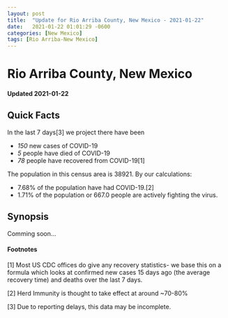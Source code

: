 ```yaml
---
layout: post
title:  "Update for Rio Arriba County, New Mexico - 2021-01-22"
date:   2021-01-22 01:01:29 -0600
categories: [New Mexico]
tags: [Rio Arriba-New Mexico]
---
```


# Rio Arriba County, New Mexico
#### Updated 2021-01-22

## Quick Facts

In the last 7 days[3] we project there have been
- *150* new cases of COVID-19
- *5* people have died of COVID-19
- *78* people have recovered from COVID-19[1]

The population in this census area is 38921. By our calculations:
- 7.68% of the population have had COVID-19.[2]
- 1.71% of the population or 667.0 people are actively fighting the virus.

## Synopsis

Comming soon...


#### Footnotes

[1] Most US CDC offices do give any recovery statistics- we base this on a formula which looks at confirmed new cases
15 days ago (the average recovery time) and deaths over the last 7 days.

[2] Herd Immunity is thought to take effect at around ~70-80%

[3] Due to reporting delays, this data may be incomplete.
 
    